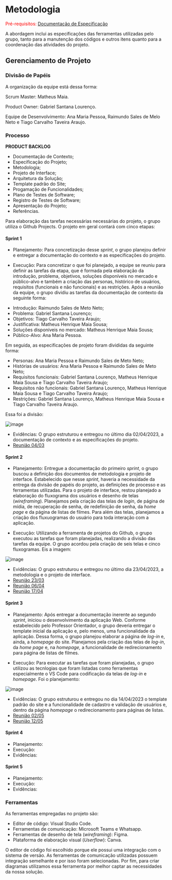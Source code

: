 
# Metodologia

<span style="color:red">Pré-requisitos: <a href="2-Especificação do Projeto.md"> Documentação de Especificação</a></span>

A abordagem inclui as especificações das ferramentas utilizadas pelo grupo, tanto para a manutenção dos códigos e outros itens quanto para a coordenação das atividades do projeto.

## Gerenciamento de Projeto

### Divisão de Papéis

A organização da equipe está dessa forma:

Scrum Master: Matheus Maia.

Product Owner: Gabriel Santana Lourenço.

Equipe de Desenvolvimento: Ana Maria Pessoa, Raimundo Sales de Melo Neto e Tiago Carvalho Taveira Araujo.

### Processo

**PRODUCT BACKLOG**
- Documentação de Contexto;
- Especificação do Projeto;
- Metodologia;
- Projeto de Interface;
- Arquitetura da Solução;
- Template padrão do Site;
- Progamação de Funcionalidades;
- Plano de Testes de Software;
- Registro de Testes de Software;
- Apresentação do Projeto;
- Referências.

Para elaboração das tarefas necessárias necessárias do projeto, o grupo utiliza o Github Projects. O projeto em geral contará com cinco etapas:

#### Sprint 1
- Planejamento: Para concretização desse _sprint_, o grupo planejou definir e entregar a documentação do contexto e as especificações do projeto. 

- Execução: Para concretizar o que foi planejado, a equipe se reuniu para definir as tarefas da etapa, que é formada pela elaboração da introdução, problema, objetivos, soluções disponíveis no mercado e público-alvo e também a criação das  personas, histórico de usuários, requisitos (funcionais e não funcionais) e as restrições. Após a reunião da equipe, o grupo dividiu as tarefas da documentação de contexto da seguinte forma:

* Introdução: Raimundo Sales de Meto Neto;
* Problema: Gabriel Santana Lourenço;
* Objetivos: Tiago Carvalho Taveira Araujo;
* Justificativa: Matheus Henrique Maia Sousa;
* Soluções disponíveis no mercado: Matheus Henrique Maia Sousa;
* Público-Alvo: Ana Maria Pessoa.

Em seguida, as especificações de projeto foram divididas da seguinte forma:
* Personas: Ana Maria Pessoa e Raimundo Sales de Meto Neto;
* Histórias de usuários: Ana Maria Pessoa e Raimundo Sales de Meto Neto;
* Requisitos funcionais: Gabriel Santana Lourenço, Matheus Henrique Maia Sousa e Tiago Carvalho Taveira Araujo;
* Requisitos não funcionais: Gabriel Santana Lourenço, Matheus Henrique Maia Sousa e Tiago Carvalho Taveira Araujo;
* Restrições: Gabriel Santana Lourenço, Matheus Henrique Maia Sousa e Tiago Carvalho Taveira Araujo.

Essa foi a divisão:

![image](https://user-images.githubusercontent.com/100796561/232930595-5f310a4f-049b-4eb0-84e4-b634a0af19e6.png)

- Evidências: O grupo estruturou e entregou no último dia 02/04/2023, a documentação de contexto e as especificações do projeto.
- [Reunião 04/03](https://user-images.githubusercontent.com/127675409/233796632-dbfbef75-fabc-4d42-ad0a-523ad68494e8.png)


#### Sprint 2
- Planejamento: Entregue a documentação do primeiro _sprint_, o grupo buscou a definição dos documentos de metodologia e projeto de interface. Estabelecido que nesse _sprint_, haveria a necessidade da entrega da divisão de papéis do projeto, as definições de processo e as ferramentas utilizadas. Para o projeto de interface, restou planejado a elaboração do fluxograma dos usuários e desenho de telas (_wireframing_). Planejamos pela criação das telas de _login_, de página de mídia, de recuperação de senha, de redefinição de senha, da _home page_ e da página de listas de filmes. Para além das telas, planejamos a criação dos fluxuogramas do usuário para toda interação com a aplicação.

- Execução: Utilizando a ferramenta de projetos do Github, o grupo executou as tarefas que foram planejadas, realizando a divisão das tarefas da equipe. O grupo acordou pela criação de seis telas e cinco fluxogramas. Eis a imagem:

![image](https://user-images.githubusercontent.com/100796561/233748927-6f21ae3f-0c48-4c5a-aa91-dcfbd75b36b5.png)


- Evidências: O grupo estruturou e entregou no último dia 23/04/2023, a metodologia e o projeto de interface.
- [Reunião 23/03](https://user-images.githubusercontent.com/127675409/233796326-4addb9e0-e12f-40cf-ab70-9363587a1eb4.png)
- [Reunião 06/04](https://user-images.githubusercontent.com/127675409/233796428-c664c752-31da-4710-93e3-0ae20537de75.png)
- [Reunião 17/04](https://user-images.githubusercontent.com/127675409/233796489-1e916c1d-45c0-4848-aeef-74028402151f.png)




#### Sprint 3
- Planejamento: Após entregar a documentação inerente ao segundo _sprint_, iniciou o desenvolvimento da aplicação Web. Conforme estabelecido pelo Professor Orientador, o grupo deveria entregar o template inicial da aplicação e, pelo menos, uma funcionalidade da aplicação. Dessa forma, o grupo planejou elaborar a página de _log-in_ e, ainda, a _homepage_ do site. Planejamos pela criação das telas de _log-in_, da _home page_ e, na _homepage,_ a funcionalidade de redirecionamento para página de listas de filmes. 

- Execução: Para executar as tarefas que foram planejadas, o grupo utilizou as tecnlogias que foram listadas como ferramentas especialmente o VS Code para codificação da telas de _log-in_ e _homepage_. Foi o planejamento:

![image](https://github.com/ICEI-PUC-Minas-PMV-ADS/pmv-ads-2023-1-e1-proj-web-t12-movie-manager/assets/100796561/4a0ae32a-2b4c-450c-afe6-f3015a6cd905)


- Evidências: O grupo estruturou e entregou no dia 14/04/2023 o template padrão do site e a funcionalidade de cadastro e validação de usuários e, dentro da página _homepage_ o redirecionamento para páginas de listas.
- [Reunião 02/05](https://github.com/ICEI-PUC-Minas-PMV-ADS/pmv-ads-2023-1-e1-proj-web-t12-movie-manager/assets/100796561/781ce559-ab1e-4b58-836d-6284251a320e)
- [Reunião 12/05](https://github.com/ICEI-PUC-Minas-PMV-ADS/pmv-ads-2023-1-e1-proj-web-t12-movie-manager/assets/100796561/b3c5c435-34bf-4685-917b-035fee7f02e2)



#### Sprint 4
- Planejamento:
- Execução:
- Evidências:

#### Sprint 5
- Planejamento:
- Execução:
- Evidências:

 

### Ferramentas

As ferramentas empregadas no projeto são:

- Editor de código: Visual Studio Code.
- Ferramentas de comunicação: Microsoft Teams e Whatsapp.
- Ferramentas de desenho de tela (_wireframing_): Figma.
- Plataforma de elaboração visual (_Userflow_): Canva.

O editor de código foi escolhido porque ele possui uma integração com o
sistema de versão. As ferramentas de comunicação utilizadas possuem
integração semelhante e por isso foram selecionadas. Por fim, para criar
diagramas utilizamos essa ferramenta por melhor captar as
necessidades da nossa solução.


 

